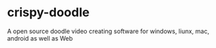 # crispy-doodle
A open source doodle video creating software for windows, liunx, mac, android as well as Web
